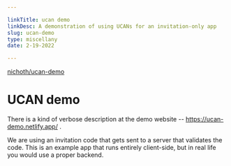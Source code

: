 ```yaml
---

linkTitle: ucan demo
linkDesc: A demonstration of using UCANs for an invitation-only app
slug: ucan-demo
type: miscellany
date: 2-19-2022

---
```


[nichoth/ucan-demo](https://github.com/nichoth/ucan-demo)

# UCAN demo

There is a kind of verbose description at the demo website -- https://ucan-demo.netlify.app/ .

We are using an invitation code that gets sent to a server that validates the code. This is an example app that runs entirely client-side, but in real life you would use a proper backend.

